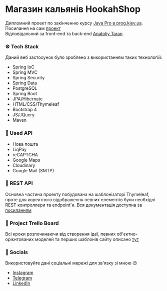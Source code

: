 # Магазин кальянів HookahShop 

Дипломний проект по закінченню курсу <a target="_blank" href="https://prog.kiev.ua/">Java Pro в prog.kiev.ua</a>. <br>
Посилання на сам <a target="_blank" href="http://hookah-shop.herokuapp.com/">проект</a><br>
Відповідальний за front-end та back-end <a target="_blank" href="https://www.linkedin.com/in/anatoliy-taran/">Anatoliy Taran</a>

### ⚙️ Tech Stack 

Даний веб застосунок було зроблено з використанням таких технологій:

- Spring IoC
- Spring MVC
- Spring Security
- Spring Data
- PostgreSQL
- Spring Boot
- JPA/Hibernate
- HTML/CSS/Thymeleaf
- Bootstrap 4
- JS/JQuery
- Maven

### 📄 Used API

- Нова пошта
- LiqPay
- reCAPTCHA
- Google Maps
- Cloudinary
- Google Mail (SMTP)

### 📄 REST API

Основна частина проекту побудована на шаблонізаторі Thymeleaf, проте для коректного відображення певних елементів були необхідні REST контроллери та endpoint'и. Вся документація доступна за <a target="_blank" href="https://docs.google.com/spreadsheets/d/1L_diRdO5mTP1OB9qdfxEgo3LatoSVP5lnS1HSHyKONk/edit?usp=sharing">посиланням</a>

### 🔄 Project Trello Board

Всі кроки розпочинаючи від створення ідеї, певних об'єктно-орієнтованих моделей та перших шаблонів сайту описано <a target="_blank" href="https://trello.com/b/4DHtOHB2/hookahshop">тут</a>

### 🌠 Socials

Використовуйте дані соціальні мережі для зв'язку зі мною 😉
- <a target="_blank" href="https://www.instagram.com/anta4bl/">Instagram</a>
- <a target="_blank" href="https://t.me/nules_dev">Telegram</a>
- <a target="_blank" href="https://www.linkedin.com/in/anatoliy-taran/">LinkedIn</a>
